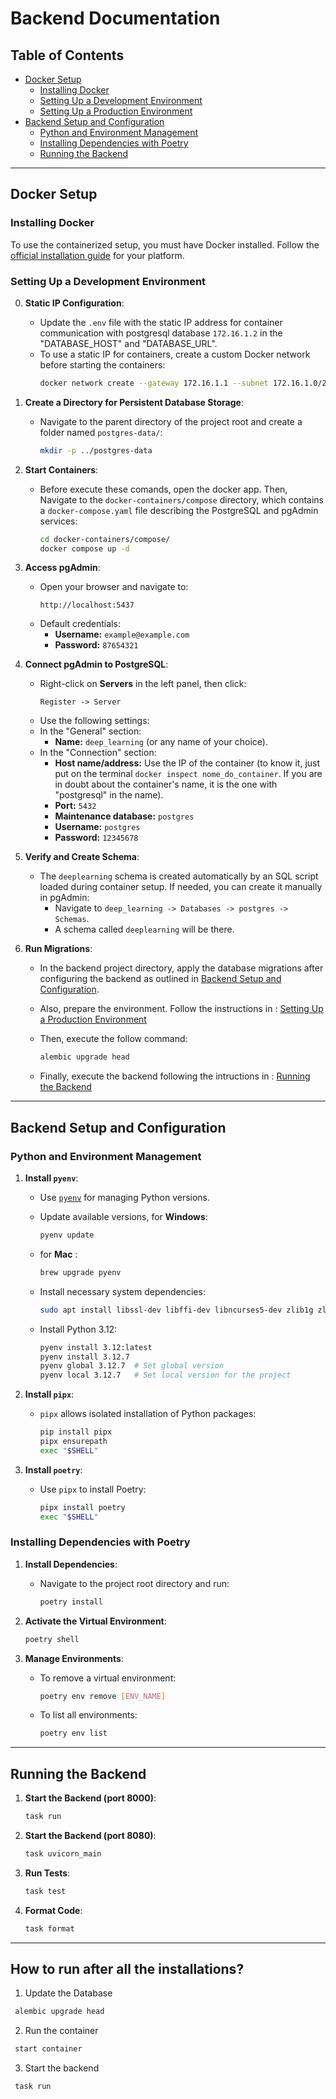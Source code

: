 # Backend Documentation

## Table of Contents
- [Docker Setup](#docker-setup)
  - [Installing Docker](#installing-docker)
  - [Setting Up a Development Environment](#setting-up-a-development-environment)
  - [Setting Up a Production Environment](#setting-up-a-production-environment)
- [Backend Setup and Configuration](#backend-setup-and-configuration)
  - [Python and Environment Management](#python-and-environment-management)
  - [Installing Dependencies with Poetry](#installing-dependencies-with-poetry)
  - [Running the Backend](#running-the-backend)

---

## Docker Setup

### Installing Docker
To use the containerized setup, you must have Docker installed. Follow the [official installation guide](https://www.docker.com/) for your platform.

### Setting Up a Development Environment

0. **Static IP Configuration**:
   - Update the `.env` file with the static IP address for container communication with postgresql database `172.16.1.2` in the "DATABASE_HOST" and "DATABASE_URL".
   - To use a static IP for containers, create a custom Docker network before starting the containers:
     ```bash
     docker network create --gateway 172.16.1.1 --subnet 172.16.1.0/24 deep_learning_backend_subnet
     ```

1. **Create a Directory for Persistent Database Storage**:
   - Navigate to the parent directory of the project root and create a folder named `postgres-data/`:
     ```bash
     mkdir -p ../postgres-data
     ```

2. **Start Containers**:
   - Before execute these comands, open the docker app. Then, Navigate to the `docker-containers/compose` directory, which contains a `docker-compose.yaml` file describing the PostgreSQL and pgAdmin services:
     ```bash
     cd docker-containers/compose/
     docker compose up -d
     ```

3. **Access pgAdmin**:
   - Open your browser and navigate to:
     ```
     http://localhost:5437
     ```
   - Default credentials:
     - **Username:** `example@example.com`
     - **Password:** `87654321`

4. **Connect pgAdmin to PostgreSQL**:
   - Right-click on **Servers** in the left panel, then click:
     ```
     Register -> Server
     ```
   - Use the following settings:
    - In the "General" section:
      - **Name:** `deep_learning` (or any name of your choice).
    - In the "Connection" section:
      - **Host name/address:** Use the IP of the container (to know it, just put on the terminal `docker inspect nome_do_container`. If you are in doubt about the container's name, it is the one with "postgresql" in the name).
      - **Port:** `5432`
      - **Maintenance database:** `postgres`
      - **Username:** `postgres`
      - **Password:** `12345678`

5. **Verify and Create Schema**:
   - The `deeplearning` schema is created automatically by an SQL script loaded during container setup. If needed, you can create it manually in pgAdmin:
     - Navigate to `deep_learning -> Databases -> postgres -> Schemas`.
     - A schema called `deeplearning` will be there.
   
6. **Run Migrations**:
   - In the backend project directory, apply the database migrations after configuring the backend as outlined in [Backend Setup and Configuration](#backend-setup-and-configuration).

   - Also, prepare the environment. Follow the instructions in : [Setting Up a Production Environment](#setting-up-a-production-environment)
   - Then, execute the follow command:
     ```bash
     alembic upgrade head
     ```
   - Finally, execute the backend following the intructions in : [Running the Backend](#running-the-backend)



---

## Backend Setup and Configuration

### Python and Environment Management
1. **Install `pyenv`**:
   - Use [`pyenv`](https://github.com/pyenv/pyenv) for managing Python versions.
   - Update available versions, for **Windows**:
     ```bash
     pyenv update
     ```
   - for **Mac** : 
     ```bash
     brew upgrade pyenv
     ```
   
   - Install necessary system dependencies:
     ```bash
     sudo apt install libssl-dev libffi-dev libncurses5-dev zlib1g zlib1g-dev libreadline-dev libbz2-dev libsqlite3-dev liblzma-dev make gcc
     ```
     
   - Install Python 3.12:
     ```bash
     pyenv install 3.12:latest
     pyenv install 3.12.7
     pyenv global 3.12.7  # Set global version
     pyenv local 3.12.7   # Set local version for the project
     ```

2. **Install `pipx`**:
   - `pipx` allows isolated installation of Python packages:
     ```bash
     pip install pipx
     pipx ensurepath
     exec "$SHELL"
     ```

3. **Install `poetry`**:
   - Use `pipx` to install Poetry:
     ```bash
     pipx install poetry
     exec "$SHELL"
     ```

### Installing Dependencies with Poetry
1. **Install Dependencies**:
   - Navigate to the project root directory and run:
     ```bash
     poetry install
     ```

2. **Activate the Virtual Environment**:
   ```bash
   poetry shell
   ```

3. **Manage Environments**:
   - To remove a virtual environment:
     ```bash
     poetry env remove [ENV_NAME]
     ```
   - To list all environments:
     ```bash
     poetry env list
     ```

---
## Running the Backend
1. **Start the Backend (port 8000)**:
   ```bash
   task run
   ```

1. **Start the Backend (port 8080)**:
   ```bash
   task uvicorn_main
   ```

2. **Run Tests**:
   ```bash
   task test
   ```

3. **Format Code**:
   ```bash
   task format

---
## How to run after all the installations?
1. Update the Database
  ```bash
   alembic upgrade head 
  ```

2. Run the container
  ```bash
   start container 
  ```
3. Start the backend
  ```bash
   task run
  ```
